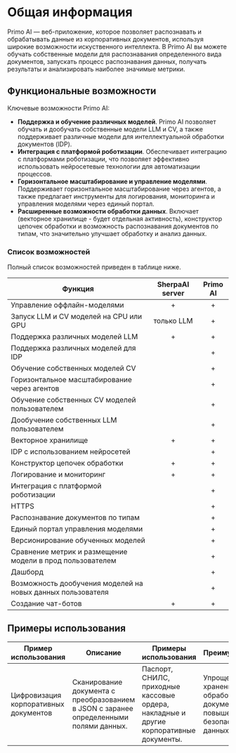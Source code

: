 # Общая информация

Primo AI — веб-приложение, которое позволяет распознавать и обрабатывать данные из корпоративных документов, используя широкие возможности искуственного интеллекта. В Primo AI вы можете обучать собственные модели для распознавания определенного вида документов, запускать процесс распознавания данных, получать результаты и анализировать наиболее значимые метрики. 


## Функциональные возможности

Ключевые возможности Primo AI:
* **Поддержка и обучение различных моделей**. Primo AI позволяет обучать и дообучать собственные модели LLM и CV, а также поддерживает различные модели для интеллектуальной обработки документов (IDP).
* **Интеграция с платформой роботизации**. Обеспечивает интеграцию с платформами роботизации, что позволяет эффективно использовать нейросетевые технологии для автоматизации процессов.
* **Горизонтальное масштабирование и управление моделями**. Поддерживает горизонтальное масштабирование через агентов, а также предлагает инструменты для логирования, мониторинга и управления моделями через единый портал.
* **Расширенные возможности обработки данных**. Включает (векторное хранилище - будет отдельная активность), конструктор цепочек обработки и возможность распознавания документов по типам, что значительно улучшает обработку и анализ данных.

### Cписок возможностей 

Полный список возможностей приведен в таблице ниже.

| Функция                                             | SherpaAI server | Primo AI |
|-----------------------------------------------------|:---------------:|:--------:|
| Управление оффлайн-моделями                         |        +        |    +     |   
| Запуск LLM и CV моделей на CPU или GPU              |     только LLM  |    +     |   
| Поддержка различных моделей LLM                     |        +        |    +     |      
| Поддержка различных моделей для IDP                 |                 |    +     |       
| Обучение собственных моделей CV                     |                 |    +     |   
| Горизонтальное масштабирование через агентов        |                 |    +     |    
| Обучение собственных CV моделей пользователем       |                 |    +     |   
| Дообучение собственных LLM пользователем            |                 |    +     |  
| Векторное хранилище                                 |        +        |    +     |  
| IDP с использованием нейросетей                     |                 |    +     |  
| Конструктор цепочек обработки                       |        +        |    +     | 
| Логирование и мониторинг                            |        +        |    +     |  
| Интеграция с платформой роботизации                 |                 |    +     |  
| HTTPS                                               |                 |    +     |     
| Распознавание документов по типам                   |                 |    +     |    
| Единый портал управления моделями                   |                 |    +     |    
| Версионирование обученных моделей                   |                 |    +     |    
| Сравнение метрик и размещение модели в прод пользователем |                 |    +     |   
| Дашборд                                             |                 |    +     |     
| Возможность дообучения моделей на новых данных пользователя |                 |    +     |   
| Создание чат-ботов                                  |        +        |    +     |  



## Примеры использования

| Пример использования                                | Описание                                                                 | Примеры использования                                  | Преимущества                                                                 |
|-----------------------------------------------------|-------------------------------------------------------------------------|-------------------------------------------------------|----------------------------------------------------------------------------|
| Цифровизация корпоративных документов               | Сканирование документа с преобразованием в JSON с заранее определенными полями данных. | Паспорт, СНИЛС, приходные кассовые ордера, накладные и другие корпоративные документы. | Упрощение хранения и обработки документов, повышение безопасности данных.  |
